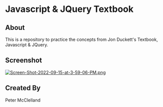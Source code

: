 # Javascript & JQuery Textbook

## About
This is a repository to practice the concepts from Jon Duckett's Textbook, Javascript & JQuery.

## Screenshot
[![Screen-Shot-2022-09-15-at-3-59-06-PM.png](https://i.postimg.cc/02ztDbHv/Screen-Shot-2022-09-15-at-3-59-06-PM.png)](https://postimg.cc/F7QgQs4C)

## Created By
Peter McClelland